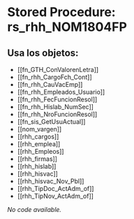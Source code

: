 # Stored Procedure: rs_rhh_NOM1804FP

## Usa los objetos:
- [[fn_GTH_ConValorenLetra]]
- [[fn_rhh_CargoFch_Cont]]
- [[fn_rhh_CauVacEmp]]
- [[fn_rhh_Empleados_Usuario]]
- [[fn_rhh_FecFuncionResol]]
- [[fn_rhh_Hislab_NumSec]]
- [[fn_rhh_NroFuncionResol]]
- [[fn_sis_GetUsuActual]]
- [[nom_vargen]]
- [[rhh_cargos]]
- [[rhh_emplea]]
- [[rhh_Empleos]]
- [[rhh_firmas]]
- [[rhh_hislab]]
- [[rhh_hisvac]]
- [[rhh_hisvac_Nov_Pbl]]
- [[rhh_TipDoc_ActAdm_of]]
- [[rhh_TipNov_ActAdm_of]]

*No code available.*
